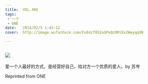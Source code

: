 ```yaml
---
title:	VOL.486
tags:
 - 一个
 - ONE
date:	2014/02/5 1:43:12
cover:	http://image.wufazhuce.com/FuE4zf852uGPeQzORlEx2WwyqqXN

---
```

![](http://image.wufazhuce.com/FuE4zf852uGPeQzORlEx2WwyqqXN)
---

爱一个人最好的方式，是经营好自己，给对方一个优质的爱人。by 苏岑
 
Reprinted from ONE
